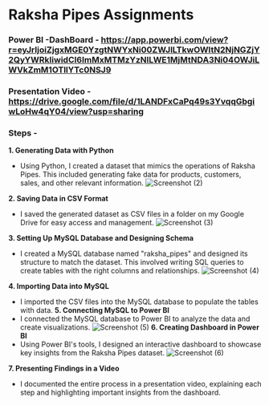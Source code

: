 # **Raksha Pipes Assignments**
### **Power BI -DashBoard** - https://app.powerbi.com/view?r=eyJrIjoiZjgxMGE0YzgtNWYxNi00ZWJlLTkwOWItN2NjNGZjY2QyYWRkIiwidCI6ImMxMTMzYzNlLWE1MjMtNDA3Ni04OWJiLWVkZmM1OTllYTc0NSJ9
### **Presentation Video** - https://drive.google.com/file/d/1LANDFxCaPq49s3YvqqGbgiwLoHw4qY04/view?usp=sharing


### **Steps** -
**1. Generating Data with Python**
   - Using Python, I created a dataset that mimics the operations of Raksha Pipes. This included generating fake data for products, customers, sales, and other relevant information.
  ![Screenshot (2)](https://github.com/MohitNath007/Raksha_Pipes_Analysis/assets/125669112/b2494b01-9497-4492-9043-d0647d52d8e7)

     
**2. Saving Data in CSV Format**
   - I saved the generated dataset as CSV files in a folder on my Google Drive for easy access and management.
![Screenshot (3)](https://github.com/MohitNath007/Raksha_Pipes_Analysis/assets/125669112/e60567d8-c129-4f3d-be16-62cc85df72cd)


**3. Setting Up MySQL Database and Designing Schema**
   - I created a MySQL database named "raksha_pipes" and designed its structure to match the dataset. This involved writing SQL queries to create tables with the right columns and relationships.
  ![Screenshot (4)](https://github.com/MohitNath007/Raksha_Pipes_Analysis/assets/125669112/a8b088da-72a9-4c11-87da-82129b2e2542)  

**4. Importing Data into MySQL**
   - I imported the CSV files into the MySQL database to populate the tables with data.
**5. Connecting MySQL to Power BI**
   - I connected the MySQL database to Power BI to analyze the data and create visualizations.
     ![Screenshot (5)](https://github.com/MohitNath007/Raksha_Pipes_Analysis/assets/125669112/5b9dcd46-5b58-40b2-9576-ef6e8ce2a30a)
**6. Creating Dashboard in Power BI**
   - Using Power BI's tools, I designed an interactive dashboard to showcase key insights from the Raksha Pipes dataset.
     ![Screenshot (6)](https://github.com/MohitNath007/Raksha_Pipes_Analysis/assets/125669112/cebd25aa-8b03-4b98-be6d-10337c1e9953)

**7. Presenting Findings in a Video**
   - I documented the entire process in a presentation video, explaining each step and highlighting important insights from the dashboard.
